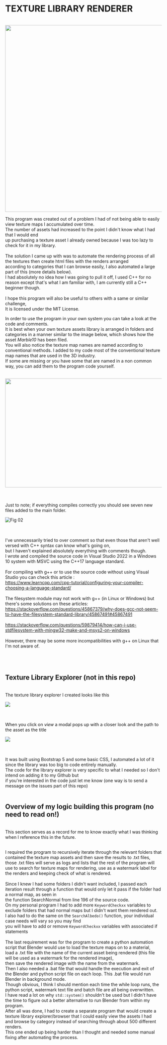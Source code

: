 # **TEXTURE LIBRARY RENDERER**

<br>
<img src="./README_imgs/rends.JPG" width="944" height="600"><br>

This program was created out of a problem I had of not being able to easily view texture maps I accumulated over time.<br>
The number of assets had increased to the point I didn't know what I had that I would end<br>
up purchasing a texture asset I already owned because I was too lazy to check for it in my library.<br><br>
The solution I came up with was to automate the rendering process of all the textures then create html files with the renders arranged<br>
according to categories that I can browse easily, I also automated a large part of this (more details below).<br>
I had absolutely no idea how I was going to pull it off, I used C++ for no reason except that's what I am familiar with, I am currently still a C++ beginner though.<br><br>
I hope this program will also be useful to others with a same or similar challenge,<br>
It is licensed under the MIT License.<br>

In order to use the program in your own system you can take a look at the code and comments.<br>
It is best when your own texture assets library is arranged in folders and categories in a manner similar to the image below, which shows how the asset *Marble10* has been filed.<br>
You will also notice the texture map names are named according to conventional methods. I added to my code most of the conventional texture map names that are used in the 3D industry.<br>
If some are missing or you have some that are named in a non common way, you can add them to the program code yourself.<br><br>

<img src="./README_imgs/fig01.jpg" width="1475" height="350"><br><br><br>

Just to note; if everything compiles correctly you should see seven new files added to the main folder.<br>

![Fig 02](./README_imgs/fig02.jpg)<br><br><br>

I've unnecessarily tried to over comment so that even those that aren't well versed with C++ syntax can know what's going on,<br>
but I haven't explained absolutely everything with comments though.<br>
I wrote and compiled the source code in Visual Studio 2022 in a Windows 10 system with MSVC using the C++17 language standard.<br><br>
For compiling with g++ or to use the source code without using Visual Studio you can check this article :<br>
https://www.learncpp.com/cpp-tutorial/configuring-your-compiler-choosing-a-language-standard/ <br>
<br>
The filesystem module may not work with g++ (in Linux or Windows) but there's some solutions on these articles:<br> 
https://stackoverflow.com/questions/45867379/why-does-gcc-not-seem-to-have-the-filesystem-standard-library/45867491#45867491 <br>
<br>
https://stackoverflow.com/questions/59879414/how-can-i-use-stdfilesystem-with-mingw32-make-and-msys2-on-windows <br><br>
However, there may be some more incompatibilities with g++ on Linux that I'm not aware of.<br>
<br><br><br>

## **Texture Library Explorer (not in this repo)**
<br>
The texture library explorer I created looks like this<br>

<img src="./README_imgs/fig_wood.jpg"><br><br><br>

When you click on *view* a modal pops up with a closer look and the path to the asset as the title<br>

<img src="./README_imgs/fig_modal.jpg"><br><br><br>

It was built using Bootstrap 5 and some basic CSS, I automated a lot of it since the library was too big to code entirely manually.<br>
The code for the library explorer is very specific to what I needed so I don't intend on adding it to my Github but<br>
if you're interested in the code just let me know (one way is to send a message on the issues part of this repo)<br><br>

## **Overview of my logic building this program (no need to read on!)**

<br>
This section serves as a record for me to know exactly what I was thinking when I reference this in the future.<br><br>

I required the program to recursively iterate through the relevant folders that contained the texture map assets and then save the results to .txt files, <br>
those .txt files will serve as logs and lists that the rest of the program will use to search for texture maps for rendering, use as a watermark label for the renders and keeping check of what is rendered.<br><br>
Since I knew I had some folders I didn't want included, I passed each iteration result through a function that would only let it pass if the folder had a normal map, as seen in <br>
the function SearchNormal from line 196 of the source code.<br>
On my personal program I had to add more `KeywordCheckxx` variables to exclude folders that had normal maps but I didn't want them rendered out.<br>
I also had to do the same on the `SearchAlbedo()` function, your individual case needs will vary so you may find<br>
you will have to add or remove `KeywordCheckxx` variables with associated if statements<br><br>
The last requirement was for the program to create a python automation script that Blender would use to load the texture maps on to a material,<br>
load a .txt file with the name of the current asset being rendered (this file will be used as  a watermark for the rendered image), <br>
then save the rendered image with the name from the watermark.<br>
Then I also needed a .bat file that would handle the execution and exit of the Blender and python script file on each loop. This .bat file would run Blender in background mode.<br>
Though obvious, I think I should mention each time the while loop runs, the python script, watermark text file and batch file are all being overwritten.<br>
I have read a lot on why `std::system()` shouldn't be used but I didn't have the time to figure out a better alternative to run Blender from within my program.<br>
After all was done, I had to create a separate program that would create a texture library explorer/browser that I could easily view the assets I had <br>
and browse by category instead of searching through about 500 different renders.<br>
This one ended up being harder than I thought and needed some manual fixing after automating the process.<br>

  


